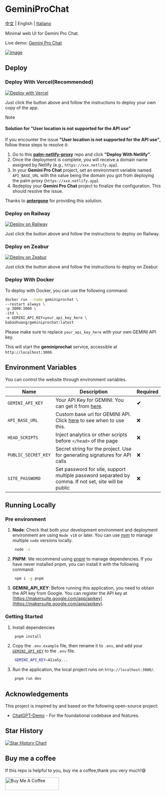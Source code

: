 # GeminiProChat

[中文](README.md) | English | [Italiano](README_it.md)

Minimal web UI for Gemini Pro Chat.

Live demo: [Gemini Pro Chat](https://gemini.chatgpt-use.com)

[![image](https://github.com/guruCodeJourney/gemini-pro-chat/assets/559171/d02fd440-401a-410d-a112-4b10935624c6)](https://gemini.chatgpt-use.com)

## Deploy

### Deploy With Vercel(Recommended)

[![Deploy with Vercel](https://vercel.com/button)](https://vercel.com/new/clone?repository-url=https://github.com/guruCodeJourney/gemini-pro-chat&env=GEMINI_API_KEY&envDescription=Google%20API%20Key%20for%20GeminiProChat&envLink=https://makersuite.google.com/app/apikey&project-name=gemini-pro-chat&repository-name=gemini-pro-chat&demo-title=Gemini%20Pro%20Chat&demo-description=Minimal%20web%20UI%20for%20Gemini%20Pro.&demo-url=https%3A%2F%2Fgemini.chatgpt-use.com&demo-image=https%3A%2F%2Fgemini.chatgpt-use.com%2Ficon.svg)


Just click the button above and follow the instructions to deploy your own copy of the app.

> [!NOTE]
> #### Solution for "User location is not supported for the API use"
> If you encounter the issue **"User location is not supported for the API use"**, follow these steps to resolve it:
>
> 1. Go to this [**palm-netlify-proxy**](https://github.com/antergone/palm-netlify-proxy) repo and click **"Deploy With Netlify"**.
> 2. Once the deployment is complete, you will receive a domain name assigned by Netlify (e.g., `https://xxx.netlify.app`).
> 3. In your **Gemini Pro Chat** project, set an environment variable named `API_BASE_URL` with the value being the domain you got from deploying the palm proxy (`https://xxx.netlify.app`).
> 4. Redeploy your **Gemini Pro Chat** project to finalize the configuration. This should resolve the issue.
>
> Thanks to [**antergone**](https://github.com/antergone/palm-netlify-proxy) for providing this solution.

### Deploy on Railway

[![Deploy on Railway](https://railway.app/button.svg)](https://railway.app/template/v9QL5u?referralCode=tSzmIe)

Just click the button above and follow the instructions to deploy on Railway.

### Deploy on Zeabur

[![Deploy on Zeabur](https://zeabur.com/button.svg)](https://zeabur.com/templates/1103PJ)

Just click the button above and follow the instructions to deploy on Zeabur.

### Deploy With Docker

To deploy with Docker, you can use the following command:

```bash
docker run --name geminiprochat \
--restart always \
-p 3000:3000 \
-itd \
-e GEMINI_API_KEY=your_api_key_here \
babaohuang/geminiprochat:latest
```
Please make sure to replace `your_api_key_here` with your own GEMINI API key.

This will start the **geminiprochat** service, accessible at `http://localhost:3000`. 

## Environment Variables

You can control the website through environment variables.

| Name | Description | Required |
| --- | --- | --- |
| `GEMINI_API_KEY` | Your API Key for GEMINI. You can get it from [here](https://makersuite.google.com/app/apikey).| **✔** |
| `API_BASE_URL` | Custom base url for GEMINI API. Click [here](https://github.com/guruCodeJourney/gemini-pro-chat?tab=readme-ov-file#solution-for-user-location-is-not-supported-for-the-api-use) to see when to use this. | ❌ |
| `HEAD_SCRIPTS` | Inject analytics or other scripts before `</head>` of the page | ❌ |
| `PUBLIC_SECRET_KEY` | Secret string for the project. Use for generating signatures for API calls | ❌ |
| `SITE_PASSWORD` | Set password for site, support multiple password separated by comma. If not set, site will be public | ❌ |

## Running Locally

### Pre environment
1. **Node**: Check that both your development environment and deployment environment are using `Node v18` or later. You can use [nvm](https://github.com/nvm-sh/nvm) to manage multiple `node` versions locally.

   ```bash
    node -v
   ```

2. **PNPM**: We recommend using [pnpm](https://pnpm.io/) to manage dependencies. If you have never installed pnpm, you can install it with the following command:

   ```bash
    npm i -g pnpm
   ```

3. **GEMINI_API_KEY**: Before running this application, you need to obtain the API key from Google. You can register the API key at [https://makersuite.google.com/app/apikey](https://makersuite.google.com/app/apikey).

### Getting Started

1. Install dependencies

   ```bash
    pnpm install
   ```

2. Copy the `.env.example` file, then rename it to `.env`, and add your [`GEMINI_API_KEY`](https://makersuite.google.com/app/apikey) to the `.env` file.

   ```bash
    GEMINI_API_KEY=AIzaSy...
   ```

3. Run the application, the local project runs on `http://localhost:3000/`.

   ```bash
    pnpm run dev
   ```

## Acknowledgements

This project is inspired by and based on the following open-source project:

- [ChatGPT-Demo](https://github.com/anse-app/chatgpt-demo) - For the foundational codebase and features.

## Star History

[![Star History Chart](https://api.star-history.com/svg?repos=babaohuang/geminiprochat&type=Timeline)](https://star-history.com/#babaohuang/geminiprochat&Timeline)

## Buy me a coffee

If this repo is helpful to you, buy me a coffee,thank you very much!😄

<a href="https://www.buymeacoffee.com/babaohuang" target="_blank"><img src="https://cdn.buymeacoffee.com/buttons/default-orange.png" alt="Buy Me A Coffee" height="41" width="174"></a>
